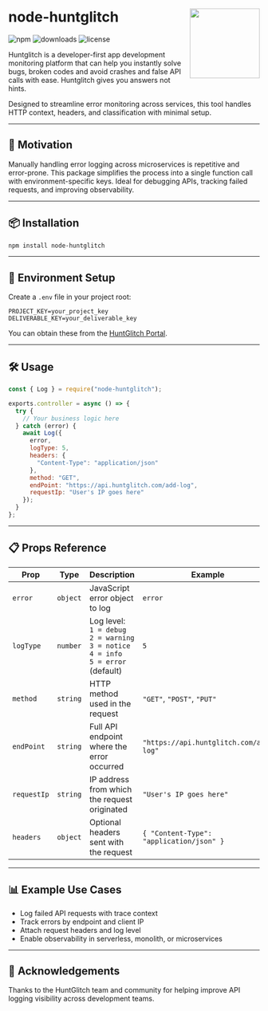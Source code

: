 <h1 align="left">
  node-huntglitch
  <img src="https://app.huntglitch.com/images/logo.svg" align="right" width="140" height="140"/>
</h1>

![npm](https://img.shields.io/npm/v/node-huntglitch)
![downloads](https://img.shields.io/npm/dt/node-huntglitch)
![license](https://img.shields.io/npm/l/node-huntglitch)

Huntglitch is a developer-first app development monitoring platform that can help you instantly solve bugs, broken codes and avoid crashes and false API calls with ease. Huntglitch gives you answers not hints.

Designed to streamline error monitoring across services, this tool handles HTTP context, headers, and classification with minimal setup.

---

## 🚀 Motivation

Manually handling error logging across microservices is repetitive and error-prone. This package simplifies the process into a single function call with environment-specific keys. Ideal for debugging APIs, tracking failed requests, and improving observability.

---

## 📦 Installation

```bash
npm install node-huntglitch
```

---

## 🔐 Environment Setup

Create a `.env` file in your project root:

```env
PROJECT_KEY=your_project_key
DELIVERABLE_KEY=your_deliverable_key
```

You can obtain these from the [HuntGlitch Portal](https://huntglitch.com).

---

## 🛠️ Usage

```js
const { Log } = require("node-huntglitch");

exports.controller = async () => {
  try {
    // Your business logic here
  } catch (error) {
    await Log({
      error,
      logType: 5, 
      headers: {
        "Content-Type": "application/json"
      },
      method: "GET",
      endPoint: "https://api.huntglitch.com/add-log",
      requestIp: "User's IP goes here"
    });
  }
};
```

---

## 📋 Props Reference

| Prop        | Type     | Description                                                                                       | Example                                      |
|-------------|----------|---------------------------------------------------------------------------------------------------|----------------------------------------------|
| `error`     | `object` | JavaScript error object to log                                                                    | `error`                                      |
| `logType`   | `number` | Log level: <br> `1 = debug` <br> `2 = warning` <br> `3 = notice` <br> `4 = info` <br> `5 = error` (default) | `5`                                          |
| `method`    | `string` | HTTP method used in the request                                                                   | `"GET"`, `"POST"`, `"PUT"`                   |
| `endPoint`  | `string` | Full API endpoint where the error occurred                                                        | `"https://api.huntglitch.com/add-log"`       |
| `requestIp` | `string` | IP address from which the request originated                                                      | `"User's IP goes here"`                      |
| `headers`   | `object` | Optional headers sent with the request                                                            | `{ "Content-Type": "application/json" }`     |

---

## 📊 Example Use Cases

- Log failed API requests with trace context
- Track errors by endpoint and client IP
- Attach request headers and log level
- Enable observability in serverless, monolith, or microservices

---

## 🙌 Acknowledgements

Thanks to the HuntGlitch team and community for helping improve API logging visibility across development teams.